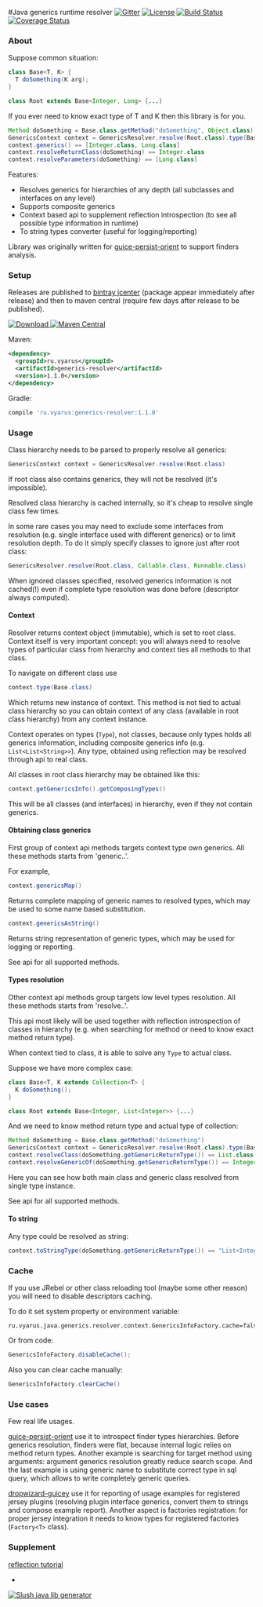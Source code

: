 #Java generics runtime resolver
[![Gitter](https://badges.gitter.im/Join%20Chat.svg)](https://gitter.im/xvik/generics-resolver)
[![License](http://img.shields.io/badge/license-MIT-blue.svg?style=flat)](http://www.opensource.org/licenses/MIT)
[![Build Status](http://img.shields.io/travis/xvik/generics-resolver.svg?style=flat&branch=master)](https://travis-ci.org/xvik/generics-resolver)
[![Coverage Status](https://img.shields.io/coveralls/xvik/generics-resolver.svg?style=flat)](https://coveralls.io/r/xvik/generics-resolver?branch=master)

### About

Suppose common situation:

```java
class Base<T, K> {
  T doSomething(K arg);
}

class Root extends Base<Integer, Long> {...}
```

If you ever need to know exact type of T and K then this library is for you.

```groovy
Method doSomething = Base.class.getMethod("doSomething", Object.class)
GenericsContext context = GenericsResolver.resolve(Root.class).type(Base.class)
context.generics() == [Integer.class, Long.class]
context.resolveReturnClass(doSomething) == Integer.class
context.resolveParameters(doSomething) == [Long.class]
```

Features:
* Resolves generics for hierarchies of any depth (all subclasses and interfaces on any level)
* Supports composite generics
* Context based api to supplement reflection introspection (to see all possible type information in runtime)
* To string types converter (useful for logging/reporting)

Library was originally written for [guice-persist-orient](https://github.com/xvik/guice-persist-orient) to support
finders analysis.

### Setup

Releases are published to [bintray jcenter](https://bintray.com/bintray/jcenter) (package appear immediately after release) 
and then to maven central (require few days after release to be published). 

[![Download](https://api.bintray.com/packages/vyarus/xvik/generics-resolver/images/download.svg) ](https://bintray.com/vyarus/xvik/generics-resolver/_latestVersion)
[![Maven Central](https://maven-badges.herokuapp.com/maven-central/ru.vyarus/generics-resolver/badge.svg?style=flat)](https://maven-badges.herokuapp.com/maven-central/ru.vyarus/generics-resolver)

Maven:

```xml
<dependency>
  <groupId>ru.vyarus</groupId>
  <artifactId>generics-resolver</artifactId>
  <version>1.1.0</version>
</dependency>
```

Gradle:

```groovy
compile 'ru.vyarus:generics-resolver:1.1.0'
```

### Usage

Class hierarchy needs to be parsed to properly resolve all generics:

```java
GenericsContext context = GenericsResolver.resolve(Root.class)
```

If root class also contains generics, they will not be resolved (it's impossible).

Resolved class hierarchy is cached internally, so it's cheap to resolve single class few times.

In some rare cases you may need to exclude some interfaces from resolution (e.g. single interface used with
 different generics) or to limit resolution depth. To do it simply specify classes to ignore just after root class:

```java
GenericsResolver.resolve(Root.class, Callable.class, Runnable.class)
```

When ignored classes specified, resolved generics information is not cached(!) even if complete type resolution
was done before (descriptor always computed).

#### Context

Resolver returns context object (immutable), which is set to root class.
Context itself is very important concept: you will always need to resolve types of particular class from
hierarchy and context ties all methods to that class.

To navigate on different class use

```java
context.type(Base.class)
```
Which returns new instance of context. This method is not tied to actual class hierarchy so you can obtain context
of any class (available in root class hierarchy) from any context instance.

Context operates on types (`Type`), not classes, because only types holds all generics information, including composite
generics info (e.g. `List<List<String>>`). Any type, obtained using reflection may be resolved through api to real class.

All classes in root class hierarchy may be obtained like this:

```java
context.getGenericsInfo().getComposingTypes()
```

This will be all classes (and interfaces) in hierarchy, even if they not contain generics.

#### Obtaining class generics

First group of context api methods targets context type own generics. All these methods starts from 'generic..'.

For example,

```java
context.genericsMap()
```

Returns complete mapping of generic names to resolved types, which may be used to some name based substitution.

```java
context.genericsAsString()
```

Returns string representation of generic types, which may be used for logging or reporting.

See api for all supported methods.

#### Types resolution

Other context api methods group targets low level types resolution. All these methods starts from 'resolve..'.

This api most likely will be used together with reflection introspection of classes in hierarchy (e.g.
when searching for method or need to know exact method return type).

When context tied to class, it is able to solve any `Type` to actual class.

Suppose we have more complex case:

```java
class Base<T, K extends Collection<T> {
  K doSomething();
}

class Root extends Base<Integer, List<Integer>> {...}
```

And we need to know method return type and actual type of collection:

```groovy
Method doSomething = Base.class.getMethod("doSomething")
GenericsContext context = GenericsResolver.resolve(Root.class).type(Base.class)
context.resolveClass(doSomething.getGenericReturnType()) == List.class
context.resolveGenericOf(doSomething.getGenericReturnType()) == Integer.class
```

Here you can see how both main class and generic class resolved from single type instance.

See api for all supported methods.

#### To string

Any type could be resolved as string:

```groovy
context.toStringType(doSomething.getGenericReturnType()) == "List<Integer>"
```

### Cache

If you use JRebel or other class reloading tool (maybe some other reason) you will need to disable descriptors caching.

To do it set system property or environment variable:

```
ru.vyarus.java.generics.resolver.context.GenericsInfoFactory.cache=false
```

Or from code:

```java
GenericsInfoFactory.disableCache();
```

Also you can clear cache manually:

```java
GenericsInfoFactory.clearCache()
```

### Use cases

Few real life usages.

[guice-persist-orient](https://github.com/xvik/guice-persist-orient) use it to introspect finder types hierarchies.
Before generics resolution, finders were flat, because internal logic relies on method return types.
Another example is searching for target method using arguments: argument generics resolution greatly reduce search scope.
And the last example is using generic name to substitute correct type in sql query, which allows to write completely generic queries.

[dropwizard-guicey](https://github.com/xvik/dropwizard-guicey) use it for reporting of usage examples for registered jersey plugins
(resolving plugin interface generics, convert them to strings and compose example report).
Another aspect is factories registration: for proper jersey integration it needs to know types for registered factories (`Factory<T>` class).

### Supplement

[reflection tutorial](http://www.javacodegeeks.com/2014/11/java-reflection-api-tutorial.html)

-
[![Slush java lib generator](http://img.shields.io/badge/Powered%20by-Slush%20java%20lib%20generator-orange.svg?style=flat-square)](https://github.com/xvik/slush-lib-java)

